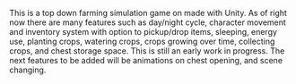 This is a top down farming simulation game on made with Unity. 
As of right now there are many features such as day/night cycle, character movement and inventory system with option to pickup/drop items, sleeping, energy use, planting crops, watering crops, 
crops growing over time, collecting crops, and chest storage space. This is still an early work in progress. 
The next features to be added will be animations on chest opening, and scene changing.

